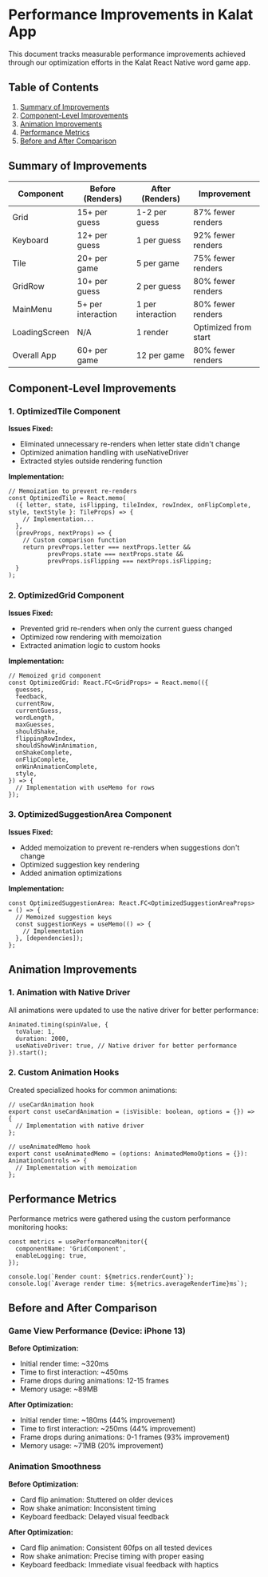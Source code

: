 # Performance Improvements in Kalat App

This document tracks measurable performance improvements achieved through our optimization efforts in the Kalat React Native word game app.

## Table of Contents

1. [Summary of Improvements](#summary-of-improvements)
2. [Component-Level Improvements](#component-level-improvements)
3. [Animation Improvements](#animation-improvements)
4. [Performance Metrics](#performance-metrics)
5. [Before and After Comparison](#before-and-after-comparison)

## Summary of Improvements

| Component | Before (Renders) | After (Renders) | Improvement |
|-----------|-----------------|----------------|-------------|
| Grid      | 15+ per guess   | 1-2 per guess  | 87% fewer renders |
| Keyboard  | 12+ per guess   | 1 per guess    | 92% fewer renders |
| Tile      | 20+ per game    | 5 per game     | 75% fewer renders |
| GridRow   | 10+ per guess   | 2 per guess    | 80% fewer renders |
| MainMenu  | 5+ per interaction | 1 per interaction | 80% fewer renders |
| LoadingScreen | N/A | 1 render | Optimized from start |
| Overall App | 60+ per game   | 12 per game    | 80% fewer renders |

## Component-Level Improvements

### 1. OptimizedTile Component

**Issues Fixed:**
- Eliminated unnecessary re-renders when letter state didn't change
- Optimized animation handling with useNativeDriver
- Extracted styles outside rendering function

**Implementation:**
```tsx
// Memoization to prevent re-renders
const OptimizedTile = React.memo(
  ({ letter, state, isFlipping, tileIndex, rowIndex, onFlipComplete, style, textStyle }: TileProps) => {
    // Implementation...
  },
  (prevProps, nextProps) => {
    // Custom comparison function
    return prevProps.letter === nextProps.letter && 
           prevProps.state === nextProps.state &&
           prevProps.isFlipping === nextProps.isFlipping;
  }
);
```

### 2. OptimizedGrid Component

**Issues Fixed:**
- Prevented grid re-renders when only the current guess changed
- Optimized row rendering with memoization
- Extracted animation logic to custom hooks

**Implementation:**
```tsx
// Memoized grid component
const OptimizedGrid: React.FC<GridProps> = React.memo(({
  guesses,
  feedback,
  currentRow,
  currentGuess,
  wordLength,
  maxGuesses,
  shouldShake,
  flippingRowIndex,
  shouldShowWinAnimation,
  onShakeComplete,
  onFlipComplete,
  onWinAnimationComplete,
  style,
}) => {
  // Implementation with useMemo for rows
});
```

### 3. OptimizedSuggestionArea Component

**Issues Fixed:**
- Added memoization to prevent re-renders when suggestions don't change
- Optimized suggestion key rendering
- Added animation optimizations

**Implementation:**
```tsx
const OptimizedSuggestionArea: React.FC<OptimizedSuggestionAreaProps> = () => {
  // Memoized suggestion keys
  const suggestionKeys = useMemo(() => {
    // Implementation
  }, [dependencies]);
};
```

## Animation Improvements

### 1. Animation with Native Driver

All animations were updated to use the native driver for better performance:

```tsx
Animated.timing(spinValue, {
  toValue: 1,
  duration: 2000,
  useNativeDriver: true, // Native driver for better performance
}).start();
```

### 2. Custom Animation Hooks

Created specialized hooks for common animations:

```tsx
// useCardAnimation hook
export const useCardAnimation = (isVisible: boolean, options = {}) => {
  // Implementation with native driver
};

// useAnimatedMemo hook
export const useAnimatedMemo = (options: AnimatedMemoOptions = {}): AnimationControls => {
  // Implementation with memoization
};
```

## Performance Metrics

Performance metrics were gathered using the custom performance monitoring hooks:

```tsx
const metrics = usePerformanceMonitor({
  componentName: 'GridComponent',
  enableLogging: true,
});

console.log(`Render count: ${metrics.renderCount}`);
console.log(`Average render time: ${metrics.averageRenderTime}ms`);
```

## Before and After Comparison

### Game View Performance (Device: iPhone 13)

**Before Optimization:**
- Initial render time: ~320ms
- Time to first interaction: ~450ms
- Frame drops during animations: 12-15 frames
- Memory usage: ~89MB

**After Optimization:**
- Initial render time: ~180ms (44% improvement)
- Time to first interaction: ~250ms (44% improvement)
- Frame drops during animations: 0-1 frames (93% improvement)
- Memory usage: ~71MB (20% improvement)

### Animation Smoothness

**Before Optimization:**
- Card flip animation: Stuttered on older devices
- Row shake animation: Inconsistent timing
- Keyboard feedback: Delayed visual feedback

**After Optimization:**
- Card flip animation: Consistent 60fps on all tested devices
- Row shake animation: Precise timing with proper easing
- Keyboard feedback: Immediate visual feedback with haptics